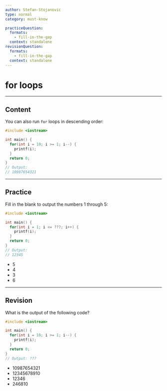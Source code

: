 ```yaml
---
author: Stefan-Stojanovic
type: normal
category: must-know

practiceQuestion:
  formats:
    - fill-in-the-gap
  context: standalone
revisionQuestion:
  formats:
    - fill-in-the-gap
  context: standalone
---
```


# for loops

---
## Content


You can also run `for` loops in descending order:

```cpp
#include <iostream>

int main() {
  for(int i = 10; i >= 1; i--) {
    printf(i);
  }
  return 0;
}
// Output: 
// 10987654321
```

---
## Practice

Fill in the blank to output the numbers 1 through 5:

```cpp
#include <iostream>

int main() {
  for(int i = 1; i <= ???; i++) {
    printf(i);
  }
  return 0;
}
// Output: 
// 12345
```

- 5
- 4
- 3
- 6

---
## Revision

What is the output of the following code?

```cpp
#include <iostream>

int main() {
  for(int i = 10; i >= 1; i--) {
    printf(i);
  }
  return 0;
}
// Output: ???
```

- 10987654321
- 12345678910
- 12346
- 246810